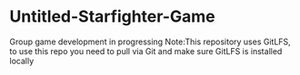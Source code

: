 # Untitled-Starfighter-Game
Group game development in progressing
Note:This repository uses GitLFS, to use this repo you need to pull via Git and make sure GitLFS is installed locally
